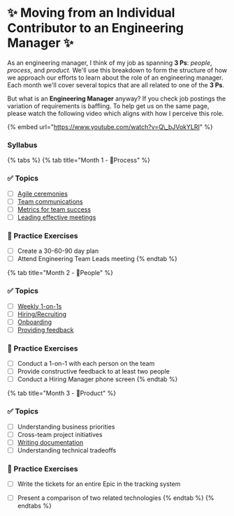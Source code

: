 # ✨ Moving from an Individual Contributor to an Engineering Manager ✨

As an engineering manager, I think of my job as spanning **3 Ps**: _people_, _process_, and _product._ We'll use this breakdown to form the structure of how we approach our efforts to learn about the role of an engineering manager. Each month we'll cover several topics that are all related to one of the **3 Ps**.

But what is an **Engineering Manager** anyway? If you check job postings the variation of requirements is baffling. To help get us on the same page, please watch the following video which aligns with how I perceive this role.

{% embed url="https://www.youtube.com/watch?v=Q\_bJVokYLRI" %}

### Syllabus

{% tabs %}
{% tab title="Month 1 - 👣Process" %}
### ✅ Topics

* [ ] [Agile ceremonies](process/agile-ceremonies.md)
* [ ] [Team communications](process/team-communications.md)
* [ ] [Metrics for team success](process/metrics-for-team-success.md)
* [ ] [Leading effective meetings](process/leading-effective-meetings.md)

### 🔑 Practice Exercises

* [ ] Create a 30-60-90 day plan
* [ ] Attend Engineering Team Leads meeting
{% endtab %}

{% tab title="Month 2 - 👫People" %}
### ✅ Topics

* [ ] [Weekly 1-on-1s](people/weekly-1-on-1s.md)
* [ ] [Hiring/Recruiting](people/hiring-recruiting.md)
* [ ] [Onboarding](people/onboarding.md)
* [ ] [Providing feedback](people/providing-feedback.md)

### 🔑 Practice Exercises

* [ ] Conduct a 1-on-1 with each person on the team
* [ ] Provide constructive feedback to at least two people
* [ ] Conduct a Hiring Manager phone screen
{% endtab %}

{% tab title="Month 3 - 🔨Product" %}
### ✅ Topics

* [ ] Understanding business priorities
* [ ] Cross-team project initiatives
* [ ] [Writing documentation](product/writing-documentation.md)
* [ ] Understanding technical tradeoffs

### **🔑 Practice Exercises**

* [ ] Write the tickets for an entire Epic in the tracking system
* [ ] Present a comparison of two related technologies
{% endtab %}
{% endtabs %}

